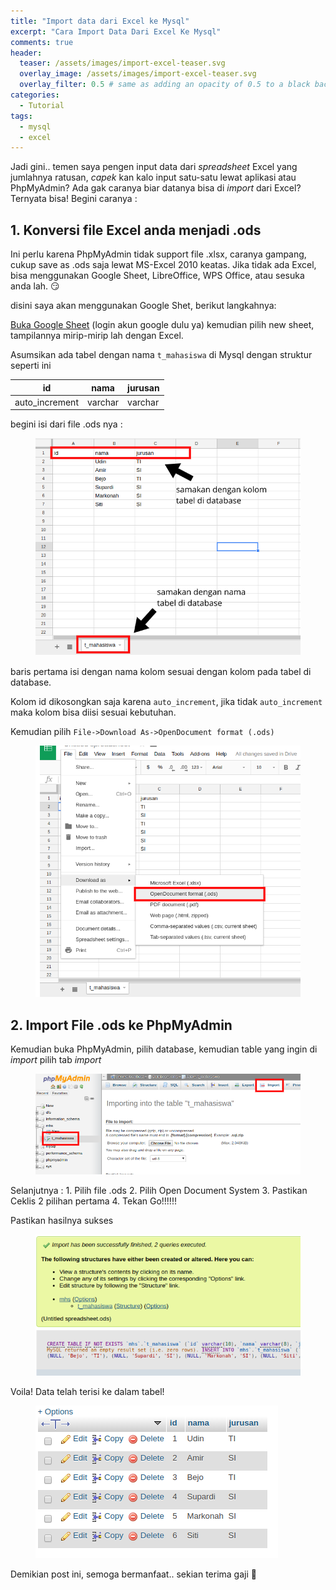 ```yaml
---
title: "Import data dari Excel ke Mysql"
excerpt: "Cara Import Data Dari Excel Ke Mysql"
comments: true
header:
  teaser: /assets/images/import-excel-teaser.svg 
  overlay_image: /assets/images/import-excel-teaser.svg
  overlay_filter: 0.5 # same as adding an opacity of 0.5 to a black background
categories:
  - Tutorial
tags:
  - mysql
  - excel
---
```

Jadi gini.. temen saya pengen input data dari *spreadsheet* Excel yang jumlahnya
ratusan, *capek* kan kalo input satu-satu lewat aplikasi atau PhpMyAdmin? Ada gak caranya biar datanya bisa di *import* dari Excel? Ternyata bisa! Begini caranya :


## 1. Konversi file Excel anda menjadi .ods
Ini perlu karena PhpMyAdmin tidak support file .xlsx, caranya gampang, cukup save as .ods saja lewat MS-Excel 2010 keatas. 
Jika tidak ada Excel, bisa menggunakan Google Sheet, LibreOffice, WPS Office, atau sesuka anda lah. :smirk:

disini saya akan menggunakan Google Shet, berikut langkahnya:

[Buka Google Sheet](https://docs.google.com/spreadsheets/) (login akun google dulu ya)
kemudian pilih new sheet, tampilannya mirip-mirip lah dengan Excel. 

Asumsikan ada tabel dengan nama `t_mahasiswa` di Mysql dengan struktur seperti ini

|id|nama|jurusan|
|--|----|-------|
auto_increment|varchar|varchar|

begini isi dari file .ods nya :

<figure>
	<a href="/assets/images/step1.png"><img src="/assets/images/step1.png"></a>
</figure>
baris pertama isi dengan nama kolom sesuai dengan kolom pada tabel di database.

Kolom id dikosongkan saja karena `auto_increment`, jika tidak `auto_increment` maka kolom bisa diisi sesuai kebutuhan.

Kemudian pilih `File->Download As->OpenDocument format (.ods)`
<figure>
	<a href="/assets/images/step2.png"><img src="/assets/images/step2.png"></a>
</figure>

## 2. Import File .ods ke PhpMyAdmin
Kemudian buka PhpMyAdmin, pilih database, kemudian table yang ingin di *import* pilih tab *import*
<figure>
	<a href="/assets/images/step2.1.png"><img src="/assets/images/step2.1.png"></a>
</figure>
Selanjutnya :
1. Pilih file .ods
2. Pilih Open Document System
3. Pastikan Ceklis 2 pilihan pertama
4. Tekan Go!!!!!!

Pastikan hasilnya sukses
<figure>
	<a href="/assets/images/success.png"><img src="/assets/images/success.png"></a>
</figure>

Voila! Data telah terisi ke dalam tabel!
<figure>
	<a href="/assets/images/data.png"><img src="/assets/images/data.png"></a>
</figure>

Demikian post ini, semoga bermanfaat.. sekian terima gaji :running:




